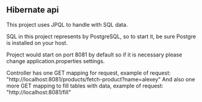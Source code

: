## Hibernate api

This project uses JPQL to handle with SQL data.

SQL in this project represents by PostgreSQL, so to start it, be sure Postgre is installed on your host.

Project would start on port 8081 by default so if it is necessary please change application.properties settings.

Controller has one GET mapping for request, example of request: "http://localhost:8081/products/fetch-product?name=alexey"
And also one more GET mapping to fill tables with data, example of request: "http://localhost:8081/fill"